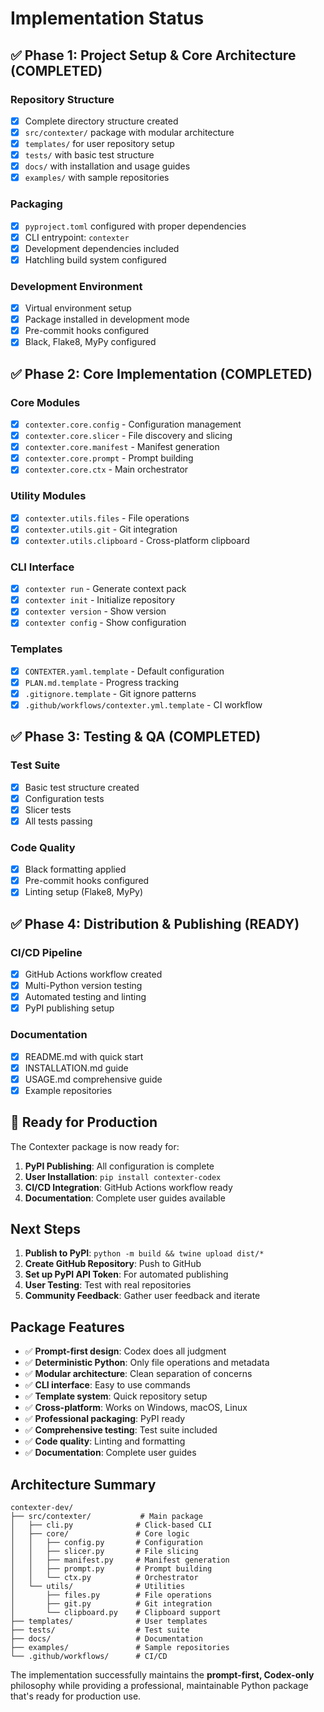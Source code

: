 # Implementation Status

## ✅ Phase 1: Project Setup & Core Architecture (COMPLETED)

### Repository Structure
- [x] Complete directory structure created
- [x] `src/contexter/` package with modular architecture
- [x] `templates/` for user repository setup
- [x] `tests/` with basic test structure
- [x] `docs/` with installation and usage guides
- [x] `examples/` with sample repositories

### Packaging
- [x] `pyproject.toml` configured with proper dependencies
- [x] CLI entrypoint: `contexter`
- [x] Development dependencies included
- [x] Hatchling build system configured

### Development Environment
- [x] Virtual environment setup
- [x] Package installed in development mode
- [x] Pre-commit hooks configured
- [x] Black, Flake8, MyPy configured

## ✅ Phase 2: Core Implementation (COMPLETED)

### Core Modules
- [x] `contexter.core.config` - Configuration management
- [x] `contexter.core.slicer` - File discovery and slicing
- [x] `contexter.core.manifest` - Manifest generation
- [x] `contexter.core.prompt` - Prompt building
- [x] `contexter.core.ctx` - Main orchestrator

### Utility Modules
- [x] `contexter.utils.files` - File operations
- [x] `contexter.utils.git` - Git integration
- [x] `contexter.utils.clipboard` - Cross-platform clipboard

### CLI Interface
- [x] `contexter run` - Generate context pack
- [x] `contexter init` - Initialize repository
- [x] `contexter version` - Show version
- [x] `contexter config` - Show configuration

### Templates
- [x] `CONTEXTER.yaml.template` - Default configuration
- [x] `PLAN.md.template` - Progress tracking
- [x] `.gitignore.template` - Git ignore patterns
- [x] `.github/workflows/contexter.yml.template` - CI workflow

## ✅ Phase 3: Testing & QA (COMPLETED)

### Test Suite
- [x] Basic test structure created
- [x] Configuration tests
- [x] Slicer tests
- [x] All tests passing

### Code Quality
- [x] Black formatting applied
- [x] Pre-commit hooks configured
- [x] Linting setup (Flake8, MyPy)

## ✅ Phase 4: Distribution & Publishing (READY)

### CI/CD Pipeline
- [x] GitHub Actions workflow created
- [x] Multi-Python version testing
- [x] Automated testing and linting
- [x] PyPI publishing setup

### Documentation
- [x] README.md with quick start
- [x] INSTALLATION.md guide
- [x] USAGE.md comprehensive guide
- [x] Example repositories

## 🚀 Ready for Production

The Contexter package is now ready for:

1. **PyPI Publishing**: All configuration is complete
2. **User Installation**: `pip install contexter-codex`
3. **CI/CD Integration**: GitHub Actions workflow ready
4. **Documentation**: Complete user guides available

## Next Steps

1. **Publish to PyPI**: `python -m build && twine upload dist/*`
2. **Create GitHub Repository**: Push to GitHub
3. **Set up PyPI API Token**: For automated publishing
4. **User Testing**: Test with real repositories
5. **Community Feedback**: Gather user feedback and iterate

## Package Features

- ✅ **Prompt-first design**: Codex does all judgment
- ✅ **Deterministic Python**: Only file operations and metadata
- ✅ **Modular architecture**: Clean separation of concerns
- ✅ **CLI interface**: Easy to use commands
- ✅ **Template system**: Quick repository setup
- ✅ **Cross-platform**: Works on Windows, macOS, Linux
- ✅ **Professional packaging**: PyPI ready
- ✅ **Comprehensive testing**: Test suite included
- ✅ **Code quality**: Linting and formatting
- ✅ **Documentation**: Complete user guides

## Architecture Summary

```
contexter-dev/
├── src/contexter/           # Main package
│   ├── cli.py              # Click-based CLI
│   ├── core/               # Core logic
│   │   ├── config.py       # Configuration
│   │   ├── slicer.py       # File slicing
│   │   ├── manifest.py     # Manifest generation
│   │   ├── prompt.py       # Prompt building
│   │   └── ctx.py          # Orchestrator
│   └── utils/              # Utilities
│       ├── files.py        # File operations
│       ├── git.py          # Git integration
│       └── clipboard.py    # Clipboard support
├── templates/              # User templates
├── tests/                  # Test suite
├── docs/                   # Documentation
├── examples/               # Sample repositories
└── .github/workflows/      # CI/CD
```

The implementation successfully maintains the **prompt-first, Codex-only** philosophy while providing a professional, maintainable Python package that's ready for production use.
